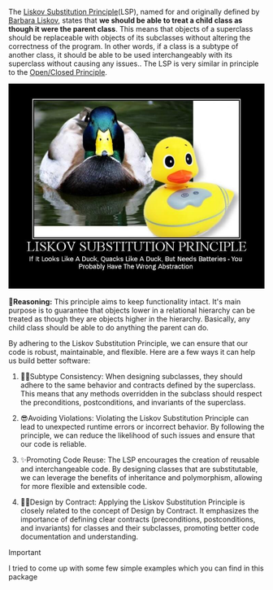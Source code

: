 
The [Liskov Substitution Principle](https://en.wikipedia.org/wiki/Liskov_substitution_principle)(LSP), named for and originally defined by [Barbara Liskov](https://en.wikipedia.org/wiki/Barbara_Liskov), states that **we should be able to treat a child class as though it were the parent class**. This means that objects of a superclass should be replaceable with objects of its subclasses without altering the correctness of the program. In other words, if a class is a subtype of another class, it should be able to be used interchangeably with its superclass without causing any issues.. The LSP is very similar in principle to the [Open/Closed Principle](https://github.com/AmirTghizde/SOLID/tree/main/2.Open-Closed%20Principle).

![](https://github.com/AmirTghizde/SOLID/blob/main/3.Liskov%20Substitution%20Principle/Image.jpg)

**🤔Reasoning:** This principle aims to keep functionality intact. It's main purpose is to guarantee that objects lower in a relational hierarchy can be treated as though they are objects higher in the hierarchy. Basically, any child class should be able to do anything the parent can do.

By adhering to the Liskov Substitution Principle, we can ensure that our code is robust, maintainable, and flexible. Here are a few ways it can help us build better software:

1.  🐓🐤Subtype Consistency: When designing subclasses, they should adhere to the same behavior and contracts defined by the superclass. This means that any methods overridden in the subclass should respect the preconditions, postconditions, and invariants of the superclass.
    
2.  😎Avoiding Violations: Violating the Liskov Substitution Principle can lead to unexpected runtime errors or incorrect behavior. By following the principle, we can reduce the likelihood of such issues and ensure that our code is reliable.
    
3.  ✨Promoting Code Reuse: The LSP encourages the creation of reusable and interchangeable code. By designing classes that are substitutable, we can leverage the benefits of inheritance and polymorphism, allowing for more flexible and extensible code.
    
4.  👨‍💻Design by Contract: Applying the Liskov Substitution Principle is closely related to the concept of Design by Contract. It emphasizes the importance of defining clear contracts (preconditions, postconditions, and invariants) for classes and their subclasses, promoting better code documentation and understanding.

   >[!IMPORTANT]
> I tried to come up with some few simple examples which you can find in this package
